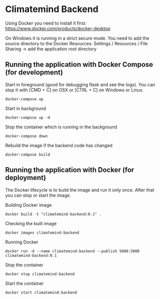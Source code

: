 # Climatemind Backend

Using Docker you need to install it first: https://www.docker.com/products/docker-desktop

On Windows it is running in a strict secure mode. You need to add the source directory to the Docker Resources: Settings / Resources / File Sharing -> add the application root directory

## Running the application with Docker Compose (for development)

Start in foreground (good for debugging flask and see the logs). You can stop it with [CMD + C] on OSX or [CTRL + C] on Windows or Linux.
 
    docker-compose up
    
Start in background

    docker-compose up -d
    
Stop the container which is running in the background

    docker-compose down
    
Rebuild the image if the backend code has changed

    docker-compose build

## Running the application with Docker (for deployment)

The Docker lifecycle is to build the image and run it only once. After that you can stop or start the image. 

Building Docker image

    docker build -t "climatemind-backend:0.1" .
    
Checking the built image

    docker images climatemind-backend
    
Running Docker

    docker run -d --name climatemind-backend --publish 5000:5000 climatemind-backend:0.1

Stop the container

    docker stop climatemind-backend
    
Start the container

    docker start climatemind-backend

